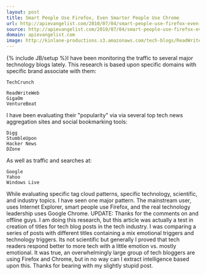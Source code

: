 ```yaml
---
layout: post
title: Smart People Use Firefox, Even Smarter People Use Chrome
url: http://apievangelist.com/2010/07/04/smart-people-use-firefox-even-smarter-people-use-chrome/
source: http://apievangelist.com/2010/07/04/smart-people-use-firefox-even-smarter-people-use-chrome/
domain: apievangelist.com
image: http://kinlane-productions.s3.amazonaws.com/tech-blogs/ReadWriteWeb.PNG
---
```

{% include JB/setup %}I have been monitoring the traffic to several major technology blogs lately. This research is based upon specific domains with specific brand associate with them:

	TechCrunch

	ReadWriteWeb
	GigaOm
	VentureBeat

I have been evaluating their "popularity" via via several top tech news aggregation sites and social bookmarking tools:

	Digg
	StumbleUpon
	Hacker News
	DZone

As well as traffic and searches at:

	Google
	Yahoo
	Windows Live

While evaluating specific tag cloud patterns, specific technology, scientific, and industry topics. I have seen one major pattern.
The mainstream user, uses Internet Explorer, smart people use Firefox, and the real technology leadership uses Google Chrome.
UPDATE:  Thanks for the comments on and offline guys. I am doing this research, but this article was actually a test in creation of titles for tech blog posts in the tech industry. I was comparing a series of posts with different titles containing a mix emotional triggers and technology triggers. Its not scientific but generally I proved that tech readers respond better to more tech with a little emotion vs. mostly emotional. It was true, an overwhelmingly large group of tech bloggers are using Firefox and Chrome, but in no way can I extract intelligence based upon this. Thanks for bearing with my slightly stupid post.
